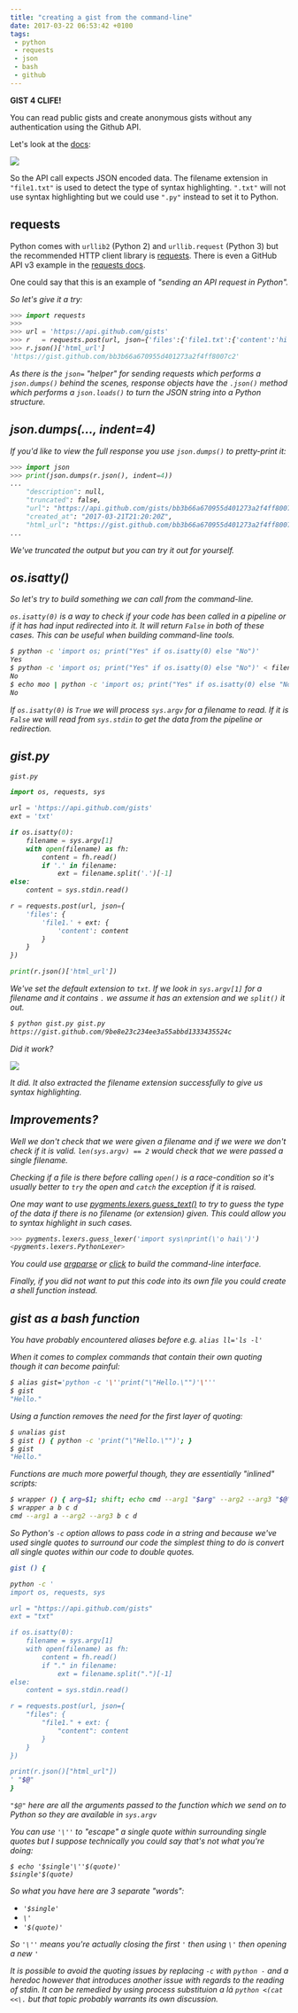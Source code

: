 ```yaml
---
title: "creating a gist from the command-line"
date: 2017-03-22 06:53:42 +0100
tags:
 - python
 - requests
 - json
 - bash
 - github
---
```


<strong>GIST 4 CLIFE!</strong>

You can read public gists and create anonymous gists without any authentication
using the Github API.

Let's look at the [docs](https://developer.github.com/v3/gists/#create-a-gist):

![](/img/1490134235-gist-api.png)

So the API call expects JSON encoded data. The filename extension in `"file1.txt"` is
used to detect the type of syntax highlighting. `".txt"` will not use syntax 
highlighting but we could use `".py"` instead to set it to Python.

## requests

Python comes with `urllib2` (Python 2) and `urllib.request` (Python 3) but the recommended
HTTP client library is [requests](http://docs.python-requests.org/). There is even a
GitHub API v3 example in the 
[requests docs](http://docs.python-requests.org/en/latest/user/quickstart/#more-complicated-post-requests).

One could say that this is an example of <em>"sending an API request in Python"<em>.

So let's give it a try:

```python
>>> import requests
>>>
>>> url = 'https://api.github.com/gists'
>>> r   = requests.post(url, json={'files':{'file1.txt':{'content':'hi'}}})
>>> r.json()['html_url']
'https://gist.github.com/bb3b66a670955d401273a2f4ff8007c2'
```

As there is the `json=` <em>"helper"</em> for sending requests which performs a
`json.dumps()` behind the scenes, response objects have the `.json()` method 
which performs a `json.loads()` to turn the JSON string into a Python structure.

## json.dumps(..., indent=4)

If you'd like to view the full response you use `json.dumps()` to
pretty-print it:

```python
>>> import json
>>> print(json.dumps(r.json(), indent=4))
...
    "description": null, 
    "truncated": false, 
    "url": "https://api.github.com/gists/bb3b66a670955d401273a2f4ff8007c2", 
    "created_at": "2017-03-21T21:20:20Z", 
    "html_url": "https://gist.github.com/bb3b66a670955d401273a2f4ff8007c2", 
...
```

We've truncated the output but you can try it out for yourself.

## os.isatty()

So let's try to build something we can call from the command-line.

`os.isatty(0)` is a way to check if your code has been called in a pipeline
or if it has had input redirected into it. It will return `False` in both of
these cases. This can be useful when building command-line tools.

```bash
$ python -c 'import os; print("Yes" if os.isatty(0) else "No")'
Yes
$ python -c 'import os; print("Yes" if os.isatty(0) else "No")' < filename
No
$ echo moo | python -c 'import os; print("Yes" if os.isatty(0) else "No")' 
No
```

If `os.isatty(0)` is `True` we will process `sys.argv` for a filename to read.
If it is `False` we will read from `sys.stdin` to get the data from the 
pipeline or redirection.

## gist.py

`gist.py`

```python
import os, requests, sys

url = 'https://api.github.com/gists'
ext = 'txt'

if os.isatty(0):
    filename = sys.argv[1]
    with open(filename) as fh:
        content = fh.read()
        if '.' in filename:
            ext = filename.split('.')[-1]
else:
    content = sys.stdin.read()

r = requests.post(url, json={
    'files': {
        'file1.' + ext: {
            'content': content
        }
    }
})

print(r.json()['html_url'])
```

We've set the default extension to `txt`. If we look in `sys.argv[1]` for a filename
and it contains `.` we assume it has an extension and we `split()` it out.

```bash
$ python gist.py gist.py
https://gist.github.com/9be8e23c234ee3a55abbd1333435524c
```

Did it work?

![](/img/1490134411-gist.png)

It did. It also extracted the filename extension successfully to give us syntax
highlighting.

## Improvements?

Well we don't check that we were given a filename and if we were we don't check if
it is valid. `len(sys.argv) == 2` would check that we were passed a single filename.

Checking if a file is there before calling `open()` is a race-condition so it's 
usually better to `try` the open and `catch` the exception if it is raised.

One may want to use 
[pygments.lexers.guess_text()](http://pygments.org/docs/api/#pygments.lexers.guess_lexer) 
to try to guess the type of the data if there is no filename (or extension) given. This
could allow you to syntax highlight in such cases.

```python
>>> pygments.lexers.guess_lexer('import sys\nprint(\'o hai\')')
<pygments.lexers.PythonLexer>
```

You could use [argparse](https://docs.python.org/3/howto/argparse.html) or
[click](http://click.pocoo.org/) to build the command-line interface. 

Finally, if you did not want to put this code into its own file you could create
a shell function instead. 

## gist as a bash function 

You have probably encountered aliases before e.g. `alias ll='ls -l'`

When it comes to complex commands that contain their own quoting though it can become painful:

```bash
$ alias gist='python -c '\''print("\"Hello.\"")'\'''
$ gist
"Hello."
```

Using a function removes the need for the first layer of quoting:

```bash
$ unalias gist
$ gist () { python -c 'print("\"Hello.\"")'; }
$ gist
"Hello."
```

Functions are much more powerful though, they are essentially <em>"inlined"</em> scripts:

```bash
$ wrapper () { arg=$1; shift; echo cmd --arg1 "$arg" --arg2 --arg3 "$@"; }
$ wrapper a b c d
cmd --arg1 a --arg2 --arg3 b c d
```

So Python's `-c` option allows to pass code in a string and because we've used single quotes 
to surround our code the simplest thing to do is convert all single quotes within our code
to double quotes.

```bash
gist () {

python -c '
import os, requests, sys

url = "https://api.github.com/gists"
ext = "txt"

if os.isatty(0):
    filename = sys.argv[1]
    with open(filename) as fh:
        content = fh.read()
        if "." in filename:
            ext = filename.split(".")[-1]
else:
    content = sys.stdin.read()

r = requests.post(url, json={
    "files": {
        "file1." + ext: {
            "content": content
        }
    }
})

print(r.json()["html_url"])
' "$@"
}
```

`"$@"` here are all the arguments passed to the function which we send on to Python so they are
available in `sys.argv`

You can use `'\''` to <em>"escape"</em> a single quote within surrounding single quotes but I suppose
technically you could say that's not what you're doing:

```terminal
$ echo '$single'\''$(quote)'
$single'$(quote)
```

So what you have here are 3 separate <em>"words"</em>:

* `'$single'`
* `\'`
* `'$(quote)'`

So `'\''` means you're actually closing the first `'` then using `\'` then opening a new `'`

It is possible to avoid the quoting issues by replacing `-c` with `python -` and a heredoc however
that introduces another issue with regards to the reading of stdin. It can be remedied by using
process substituion a lá `python <(cat <<\.` but that topic probably warrants its own discussion.
